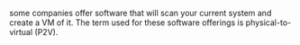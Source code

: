 some companies offer software that will scan your current system and create a VM of it. The term used for these software offerings is physical-to-virtual (P2V).

